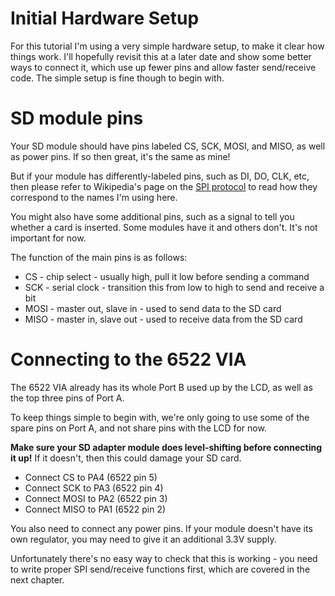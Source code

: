 # Initial Hardware Setup

For this tutorial I'm using a very simple hardware setup, to make it clear how
things work.  I'll hopefully revisit this at a later date and show some better
ways to connect it, which use up fewer pins and allow faster send/receive code.
The simple setup is fine though to begin with.

# SD module pins

Your SD module should have pins labeled CS, SCK, MOSI, and MISO, as well as
power pins.  If so then great, it's the same as mine!

But if your module has differently-labeled pins, such as DI, DO, CLK, etc, then
please refer to Wikipedia's page on the [SPI protocol](https://en.wikipedia.org/wiki/Serial_Peripheral_Interface) 
to read how they correspond to the names I'm using here.

You might also have some additional pins, such as a signal to tell you whether
a card is inserted.  Some modules have it and others don't.  It's not important
for now.

The function of the main pins is as follows:
* CS - chip select - usually high, pull it low before sending a command
* SCK - serial clock - transition this from low to high to send and receive a bit
* MOSI - master out, slave in - used to send data to the SD card
* MISO - master in, slave out - used to receive data from the SD card

# Connecting to the 6522 VIA

The 6522 VIA already has its whole Port B used up by the LCD, as well as the
top three pins of Port A.

To keep things simple to begin with, we're only going to use some of the spare
pins on Port A, and not share pins with the LCD for now.

__Make sure your SD adapter module does level-shifting before connecting it up!__
If it doesn't, then this could damage your SD card.

* Connect CS to PA4 (6522 pin 5)
* Connect SCK to PA3 (6522 pin 4)
* Connect MOSI to PA2 (6522 pin 3)
* Connect MISO to PA1 (6522 pin 2)

You also need to connect any power pins.  If your module doesn't have its own
regulator, you may need to give it an additional 3.3V supply.  

Unfortunately there's no easy way to check that this is working - you need to
write proper SPI send/receive functions first, which are covered in the next
chapter.

